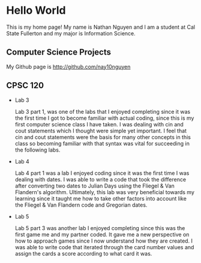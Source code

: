 # Hello World 

This is my home page! My name is Nathan Nguyen and I am a student at Cal State Fullerton and my major is Information Science. 

## Computer Science Projects

My Github page is http://github.com/nay10nguyen

## CPSC 120

* Lab 3

    Lab 3 part 1, was one of the labs that I enjoyed completing since it was the first time I got to become familiar with actual coding, since this is my first computer science class I have taken. I was dealing with cin and cout statements which I thought were simple yet important. I feel that cin and cout statements were the basis for many other concepts in this class so becoming familiar with that syntax was vital for succeeding in the following labs.

* Lab 4 

    Lab 4 part 1 was a lab I enjoyed coding since it was the first time I was dealing with dates. I was able to write a code that took the difference after converting two dates to Julian Days using the Fliegel & Van Flandern's algorithm. Ultimately, this lab was very beneficial towards my learning since it taught me how to take other factors into account like the Fliegel & Van Flandern code and Gregorian dates. 

* Lab 5

    Lab 5 part 3 was another lab I enjoyed completing since this was the first game me and my partner coded. It gave me a new perspective on how to approach games since I now understand how they are created. I was able to write code that iterated through the card number values and assign the cards a score according to what card it was. 
